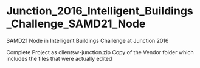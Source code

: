 # Junction_2016_Intelligent_Buildings_Challenge_SAMD21_Node
SAMD21 Node in Intelligent Buildings Challenge at Junction 2016

Complete Project as clientsw-junction.zip
Copy of the Vendor folder which includes the files that were actually edited
